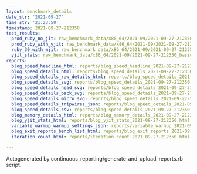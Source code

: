 ```yaml
---
layout: benchmark_details
date_str: '2021-09-27'
time_str: '21:23:50'
timestamp: 2021-09-27-212350
test_results:
  prod_ruby_no_jit: raw_benchmark_data/x86_64/2021-09/2021-09-27-212350_basic_benchmark_prod_ruby_no_jit.json
  prod_ruby_with_yjit: raw_benchmark_data/x86_64/2021-09/2021-09-27-212350_basic_benchmark_prod_ruby_with_yjit.json
  ruby_30_with_mjit: raw_benchmark_data/x86_64/2021-09/2021-09-27-212350_basic_benchmark_ruby_30_with_mjit.json
  yjit_stats: raw_benchmark_data/x86_64/2021-09/2021-09-27-212350_basic_benchmark_yjit_stats.json
reports:
  blog_speed_headline_html: reports/blog_speed_headline_2021-09-27-212350.html
  blog_speed_details_html: reports/blog_speed_details_2021-09-27-212350.html
  blog_speed_details_raw_details_html: reports/blog_speed_details_2021-09-27-212350.raw_details.html
  blog_speed_details_svg: reports/blog_speed_details_2021-09-27-212350.svg
  blog_speed_details_head_svg: reports/blog_speed_details_2021-09-27-212350.head.svg
  blog_speed_details_back_svg: reports/blog_speed_details_2021-09-27-212350.back.svg
  blog_speed_details_micro_svg: reports/blog_speed_details_2021-09-27-212350.micro.svg
  blog_speed_details_tripwires_json: reports/blog_speed_details_2021-09-27-212350.tripwires.json
  blog_speed_details_csv: reports/blog_speed_details_2021-09-27-212350.csv
  blog_memory_details_html: reports/blog_memory_details_2021-09-27-212350.html
  blog_yjit_stats_html: reports/blog_yjit_stats_2021-09-27-212350.html
  variable_warmup_warmup_settings_json: reports/variable_warmup_2021-09-27-212350.warmup_settings.json
  blog_exit_reports_bench_list_html: reports/blog_exit_reports_2021-09-27-212350.bench_list.html
  iteration_count_html: reports/iteration_count_2021-09-27-212350.html

---
```

Autogenerated by continuous_reporting/generate_and_upload_reports.rb script.
